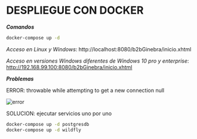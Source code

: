 # DESPLIEGUE CON DOCKER #

***Comandos***
```bash
docker-compose up -d
```

*Acceso en Linux y Windows*: http://localhost:8080/b2bGinebra/inicio.xhtml

*Acceso en versiones Windows diferentes de Windows 10 pro y enterprise*: http://192.168.99.100:8080/b2bGinebra/inicio.xhtml



***Problemas***

ERROR: throwable while attempting to get a new connection null 

![error](https://user-images.githubusercontent.com/17281733/34600144-0266a9f8-f1c4-11e7-846d-5b74ccd37ea0.jpeg)

SOLUCION: ejecutar servicios uno por uno
```bash
docker-compose up -d postgresdb
docker-compose up -d wildfly
```
